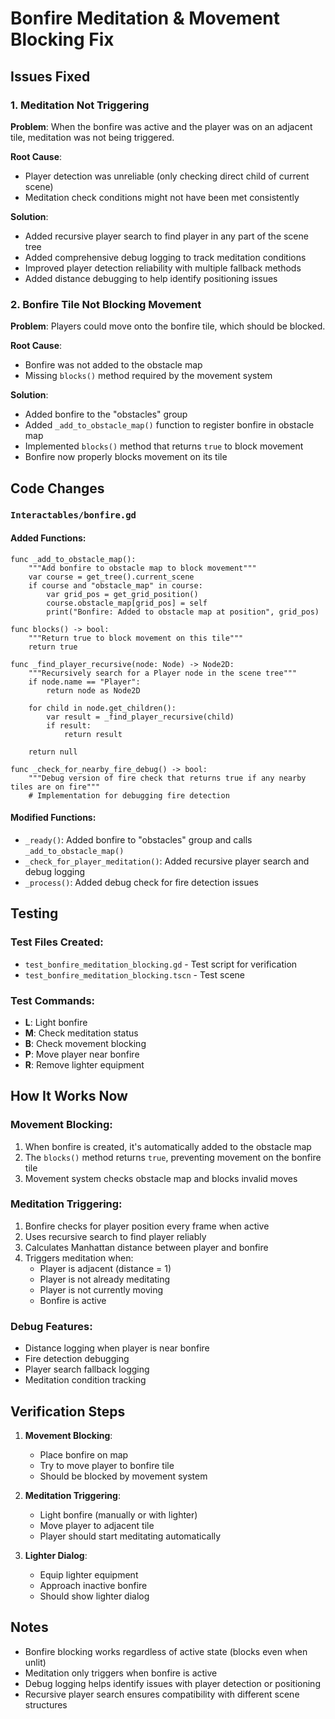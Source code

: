 # Bonfire Meditation & Movement Blocking Fix

## Issues Fixed

### 1. **Meditation Not Triggering**
**Problem**: When the bonfire was active and the player was on an adjacent tile, meditation was not being triggered.

**Root Cause**: 
- Player detection was unreliable (only checking direct child of current scene)
- Meditation check conditions might not have been met consistently

**Solution**:
- Added recursive player search to find player in any part of the scene tree
- Added comprehensive debug logging to track meditation conditions
- Improved player detection reliability with multiple fallback methods
- Added distance debugging to help identify positioning issues

### 2. **Bonfire Tile Not Blocking Movement**
**Problem**: Players could move onto the bonfire tile, which should be blocked.

**Root Cause**: 
- Bonfire was not added to the obstacle map
- Missing `blocks()` method required by the movement system

**Solution**:
- Added bonfire to the "obstacles" group
- Added `_add_to_obstacle_map()` function to register bonfire in obstacle map
- Implemented `blocks()` method that returns `true` to block movement
- Bonfire now properly blocks movement on its tile

## Code Changes

### `Interactables/bonfire.gd`

#### Added Functions:
```gdscript
func _add_to_obstacle_map():
    """Add bonfire to obstacle map to block movement"""
    var course = get_tree().current_scene
    if course and "obstacle_map" in course:
        var grid_pos = get_grid_position()
        course.obstacle_map[grid_pos] = self
        print("Bonfire: Added to obstacle map at position", grid_pos)

func blocks() -> bool:
    """Return true to block movement on this tile"""
    return true

func _find_player_recursive(node: Node) -> Node2D:
    """Recursively search for a Player node in the scene tree"""
    if node.name == "Player":
        return node as Node2D
    
    for child in node.get_children():
        var result = _find_player_recursive(child)
        if result:
            return result
    
    return null

func _check_for_nearby_fire_debug() -> bool:
    """Debug version of fire check that returns true if any nearby tiles are on fire"""
    # Implementation for debugging fire detection
```

#### Modified Functions:
- `_ready()`: Added bonfire to "obstacles" group and calls `_add_to_obstacle_map()`
- `_check_for_player_meditation()`: Added recursive player search and debug logging
- `_process()`: Added debug check for fire detection issues

## Testing

### Test Files Created:
- `test_bonfire_meditation_blocking.gd` - Test script for verification
- `test_bonfire_meditation_blocking.tscn` - Test scene

### Test Commands:
- **L**: Light bonfire
- **M**: Check meditation status
- **B**: Check movement blocking
- **P**: Move player near bonfire
- **R**: Remove lighter equipment

## How It Works Now

### Movement Blocking:
1. When bonfire is created, it's automatically added to the obstacle map
2. The `blocks()` method returns `true`, preventing movement on the bonfire tile
3. Movement system checks obstacle map and blocks invalid moves

### Meditation Triggering:
1. Bonfire checks for player position every frame when active
2. Uses recursive search to find player reliably
3. Calculates Manhattan distance between player and bonfire
4. Triggers meditation when:
   - Player is adjacent (distance = 1)
   - Player is not already meditating
   - Player is not currently moving
   - Bonfire is active

### Debug Features:
- Distance logging when player is near bonfire
- Fire detection debugging
- Player search fallback logging
- Meditation condition tracking

## Verification Steps

1. **Movement Blocking**:
   - Place bonfire on map
   - Try to move player to bonfire tile
   - Should be blocked by movement system

2. **Meditation Triggering**:
   - Light bonfire (manually or with lighter)
   - Move player to adjacent tile
   - Player should start meditating automatically

3. **Lighter Dialog**:
   - Equip lighter equipment
   - Approach inactive bonfire
   - Should show lighter dialog

## Notes

- Bonfire blocking works regardless of active state (blocks even when unlit)
- Meditation only triggers when bonfire is active
- Debug logging helps identify issues with player detection or positioning
- Recursive player search ensures compatibility with different scene structures 